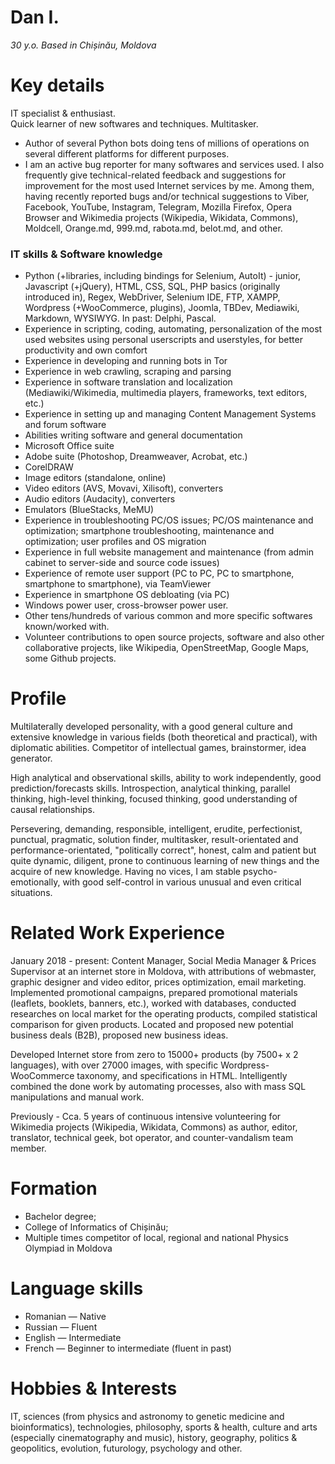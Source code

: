 Dan I.
================
*30 y.o. Based in Chișinău, Moldova*

# Key details

IT specialist &amp; enthusiast.  
Quick learner of new softwares and techniques. Multitasker.  
- Author of several Python bots doing tens of millions of operations on several different platforms for different purposes.
- I am an active bug reporter for many softwares and services used. I also frequently give technical-related feedback and suggestions for improvement for the most used Internet services by me. Among them, having recently reported bugs and/or technical suggestions to Viber, Facebook, YouTube, Instagram, Telegram, Mozilla Firefox, Opera Browser and Wikimedia projects (Wikipedia, Wikidata, Commons), Moldcell, Orange.md, 999.md, rabota.md, belot.md, and other.


### IT skills &amp; Software knowledge

- Python (+libraries, including bindings for Selenium, AutoIt) - junior, Javascript (+jQuery), HTML, CSS, SQL, PHP basics (originally introduced in), Regex, WebDriver, Selenium IDE, FTP, XAMPP, Wordpress (+WooCommerce, plugins), Joomla, TBDev, Mediawiki, Markdown, WYSIWYG. In past: Delphi, Pascal.
- Experience in scripting, coding, automating, personalization of the most used websites using personal userscripts and userstyles, for better productivity and own comfort
- Experience in developing and running bots in Tor
- Experience in web crawling, scraping and parsing
- Experience in software translation and localization (Mediawiki/Wikimedia, multimedia players, frameworks, text editors, etc.)
- Experience in setting up and managing Content Management Systems and forum software
- Abilities writing software and general documentation
- Microsoft Office suite
- Adobe suite (Photoshop, Dreamweaver, Acrobat, etc.)
- CorelDRAW
- Image editors (standalone, online)
- Video editors (AVS, Movavi, Xilisoft), converters
- Audio editors (Audacity), converters
- Emulators (BlueStacks, MeMU)
- Experience in troubleshooting PC/OS issues; PC/OS maintenance and optimization; smartphone troubleshooting, maintenance and optimization; user profiles and OS migration
- Experience in full website management and maintenance (from admin cabinet to server-side and source code issues)
- Experience of remote user support (PC to PC, PC to smartphone, smartphone to smartphone), via TeamViewer
- Experience in smartphone OS debloating (via PC)
- Windows power user, cross-browser power user.
- Other tens/hundreds of various common and more specific softwares known/worked with.
- Volunteer contributions to open source projects, software and also other collaborative projects, like Wikipedia, OpenStreetMap, Google Maps, some Github projects.

# Profile
Multilaterally developed personality, with a good general culture and extensive knowledge in various fields (both theoretical and practical), with diplomatic abilities. Competitor of intellectual games, brainstormer, idea generator.

High analytical and observational skills, ability to work independently, good prediction/forecasts skills. Introspection, analytical thinking, parallel thinking, high-level thinking, focused thinking, good understanding of causal relationships.

Persevering, demanding, responsible, intelligent, erudite, perfectionist, punctual, pragmatic, solution finder, multitasker, result-orientated and performance-orientated, &quot;politically correct&quot;, honest, calm and patient but quite dynamic, diligent, prone to continuous learning of new things and the acquire of new knowledge. Having no vices, I am stable psycho-emotionally, with good self-control in various unusual and even critical situations.

# Related Work Experience
January 2018 - present: Content Manager, Social Media Manager &amp; Prices Supervisor at an internet store in Moldova, with attributions of webmaster, graphic designer and video editor, prices optimization, email marketing. Implemented promotional campaigns, prepared promotional materials (leaflets, booklets, banners, etc.), worked with databases, conducted researches on local market for the operating products, compiled statistical comparison for given products. Located and proposed new potential business deals (B2B), proposed new business ideas.

Developed Internet store from zero to 15000+ products (by 7500+ x 2 languages), with over 27000 images, with specific Wordpress-WooCommerce taxonomy, and specifications in HTML. Intelligently combined the done work by automating processes, also with mass SQL manipulations and manual work.

Previously - Cca. 5 years of continuous intensive volunteering for Wikimedia projects (Wikipedia, Wikidata, Commons) as author, editor, translator, technical geek, bot operator, and counter-vandalism team member.

# Formation
- Bachelor degree;
- College of Informatics of Chișinău;
- Multiple times competitor of local, regional and national Physics Olympiad in Moldova

# Language skills
- Romanian — Native
- Russian — Fluent
- English — Intermediate
- French — Beginner to intermediate (fluent in past)

# Hobbies &amp; Interests
IT, sciences (from physics and astronomy to genetic medicine and bioinformatics), technologies, philosophy, sports &amp; health, culture and arts (especially cinematography and music), history, geography, politics &amp; geopolitics, evolution, futurology, psychology and other.

<style>
  .footer {
    display: none;
  }
</style>
